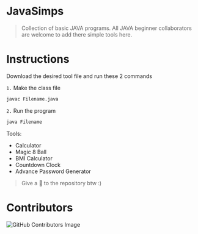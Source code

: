 # JavaSimps

> Collection of basic JAVA programs. All JAVA beginner collaborators are welcome to add there simple tools here.

# Instructions
Download the desired tool file and run these 2 commands

`1.` Make the class file
```sh
javac Filename.java
```
`2.` Run the program
```sh
java Filename
```

Tools:
- Calculator
- Magic 8 Ball
- BMI Calculator
- Countdown Clock
- Advance Password Generator

> Give a 🌟 to the repository btw :)

# Contributors

![GitHub Contributors Image](https://contrib.rocks/image?repo=sandarutharuneth/JavaSimps)
